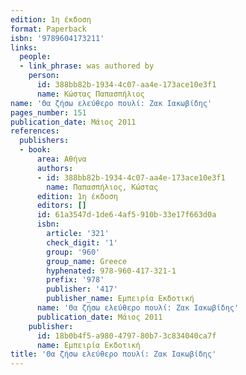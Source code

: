```yaml
---
edition: 1η έκδοση
format: Paperback
isbn: '9789604173211'
links:
  people:
  - link_phrase: was authored by
    person:
      id: 388bb82b-1934-4c07-aa4e-173ace10e3f1
      name: Κώστας Παπασπήλιος
name: 'Θα ζήσω ελεύθερο πουλί: Ζακ Ιακωβίδης'
pages_number: 151
publication_date: Μάιος 2011
references:
  publishers:
  - book:
      area: Αθήνα
      authors:
      - id: 388bb82b-1934-4c07-aa4e-173ace10e3f1
        name: Παπασπήλιος, Κώστας
      edition: 1η έκδοση
      editors: []
      id: 61a3547d-1de6-4af5-910b-33e17f663d0a
      isbn:
        article: '321'
        check_digit: '1'
        group: '960'
        group_name: Greece
        hyphenated: 978-960-417-321-1
        prefix: '978'
        publisher: '417'
        publisher_name: Εμπειρία Εκδοτική
      name: 'Θα ζήσω ελεύθερο πουλί: Ζακ Ιακωβίδης'
      publication_date: Μάιος 2011
    publisher:
      id: 18b0b4f5-a980-4797-80b7-3c834040ca7f
      name: Εμπειρία Εκδοτική
title: 'Θα ζήσω ελεύθερο πουλί: Ζακ Ιακωβίδης'
---
```


